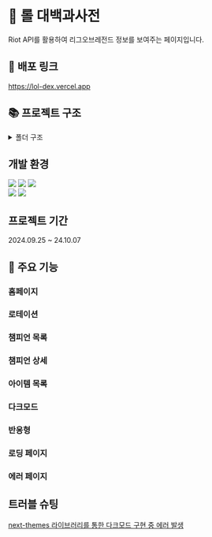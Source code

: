 # 📗 롤 대백과사전

Riot API를 활용하여 리그오브레전드 정보를 보여주는 페이지입니다.

## 🔗 배포 링크

https://lol-dex.vercel.app

## 📚 프로젝트 구조

<details>
<summary>폴더 구조</summary>

```
lol-dex
├─ .gitignore
├─ components.json
├─ next.config.mjs
├─ package.json
├─ postcss.config.mjs
├─ public
│  └─ assets
│     ├─ link.cur
│     ├─ logo.png
│     └─ normal.cur
├─ README.md
├─ src
│  ├─ app
│  │  ├─ api
│  │  │  └─ rotation
│  │  │     └─ route.ts
│  │  ├─ champions
│  │  │  ├─ page.tsx
│  │  │  └─ [name]
│  │  │     ├─ loading.tsx
│  │  │     └─ page.tsx
│  │  ├─ error.tsx
│  │  ├─ favicon.ico
│  │  ├─ global-error.tsx
│  │  ├─ globals.css
│  │  ├─ items
│  │  │  └─ page.tsx
│  │  ├─ layout.tsx
│  │  ├─ loading.tsx
│  │  ├─ page.tsx
│  │  └─ rotation
│  │     └─ page.tsx
│  ├─ components
│  │  ├─ ChampionCard.tsx
│  │  ├─ detail
│  │  │  ├─ ChampionDetail.tsx
│  │  │  ├─ ChampionSkill.tsx
│  │  │  └─ ChampionSkins.tsx
│  │  ├─ home
│  │  │  └─ ThumbnailList.tsx
│  │  ├─ items
│  │  │  └─ ItemCard.tsx
│  │  ├─ layout
│  │  │  ├─ Header.tsx
│  │  │  ├─ HiddenHeaderList.tsx
│  │  │  └─ ThemeButton.tsx
│  │  └─ ui
│  │     ├─ button.tsx
│  │     ├─ card.tsx
│  │     └─ carousel.tsx
│  ├─ hooks
│  │  └─ queries
│  │     └─ useGetRotationQuery.ts
│  ├─ lib
│  │  └─ utils.ts
│  ├─ providers
│  │  └─ RQProvider.tsx
│  ├─ types
│  │  ├─ championType.ts
│  │  ├─ itemType.ts
│  │  └─ rotationType.ts
│  └─ utils
│     ├─ clientApi.ts
│     └─ serverApi.ts
├─ tailwind.config.ts
├─ tsconfig.json
└─ yarn.lock

```

</details>

## 개발 환경

<img src="https://img.shields.io/badge/Next.js-000000?style=flat-square&logo=Next.js&logoColor=white"/>
<img src="https://img.shields.io/badge/Typescript-3178C6?style=flat-square&logo=Typescript&logoColor=white"/>
<img src="https://img.shields.io/badge/Tailwind CSS-06B6D4?style=flat-square&logo=Tailwind CSS&logoColor=white"/>
<br/>
<img src="https://img.shields.io/badge/Vercel-000000?style=flat-square&logo=Vercel&logoColor=white"/>
<img src="https://img.shields.io/badge/Visual Studio Code-007ACC?style=flat-square&logo=Visual Studio Code&logoColor=white"/>

## 프로젝트 기간

2024.09.25 ~ 24.10.07

## 🎨 주요 기능

### 홈페이지

### 로테이션

### 챔피언 목록

### 챔피언 상세

### 아이템 목록

### 다크모드

### 반응형

### 로딩 페이지

### 에러 페이지

## 트러블 슈팅

[next-themes 라이브러리를 통한 다크모드 구현 중 에러 발생](https://velog.io/@leekee0905/TIL-%EB%8B%A4%ED%81%AC-%EB%AA%A8%EB%93%9C-%EA%B5%AC%ED%98%84-%EC%A4%91-%ED%8A%B8%EB%9F%AC%EB%B8%94-%EC%8A%88%ED%8C%85)
